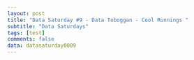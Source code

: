 ```yaml
---
layout: post
title: "Data Saturday #9 - Data Toboggan - Cool Runnings "
subtitle: "Data Saturdays"
tags: [test]
comments: false
data: datasaturday0009
---
```


